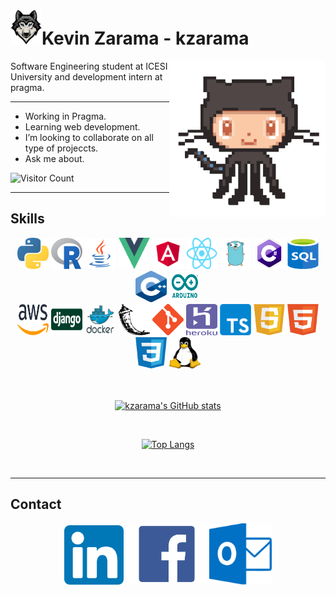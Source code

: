 <h1><img src=".images/wolf.png" width="50px"/>Kevin Zarama - kzarama</h1>

<img align='right' src="https://raw.githubusercontent.com/iCharlesZ/FigureBed/master/img/octocat.gif" width="250">

Software Engineering student at ICESI University and development intern at pragma.

---

- Working in Pragma.
- Learning web development.
- I’m looking to collaborate on all type of projeccts.
- Ask me about.

![Visitor Count](https://profile-counter.glitch.me/kzarama/count.svg)

---

## Skills

<div align=center>
<img src=".images/python.png" alt="python" width=50px height=50px />
<img src=".images/r.png" alt="r" width=50px height=50px />
<img src=".images/java.png" alt="java" width=50px height=50px />
<img src=".images/vue.png" alt="vue" width=50px height=50px />
<img src=".images/angular.png" alt="angular" width=50px height=50px />
<img src=".images/react.png" alt="react" width=50px height=50px />
<img src=".images/go.png" alt="go" width=50px height=50px />
<img src=".images/csharp.png" alt="csharp" width=50px height=50px />
<img src=".images/sql.png" alt="sql" width=50px height=50px />
<img src=".images/c++.png" alt="c++" width=50px height=50px />
<img src=".images/arduino.png" alt="arduino" width=50px height=50px />
</div>
<div align=center>
<img src=".images/aws.png" alt="aws" width=50px height=50px />
<img src=".images/django.png" alt="django" width=50px height=50px />
<img src=".images/docker.png" alt="docker" width=50px height=50px />
<img src=".images/flask.png" alt="flask" width=50px height=50px />
<img src=".images/git.png" alt="git" width=50px height=50px />
<img src=".images/heroku.png" alt="heroku" width=50px height=50px>
<img src=".images/typescript.png" alt="typescript" width=50px height=50px />
<img src=".images/javascript.png" alt="javascript" width=50px height=50px />
<img src=".images/html.png" alt="html" width=50px height=50px />
<img src=".images/css.png" alt="css" width=50px height=50px />
<img src=".images/linux.png" alt="linux" width=50px height=50px />
</div>

<br />
<br />

<div align=center>

[![kzarama's GitHub stats](https://github-readme-stats.vercel.app/api?username=kzarama&show_icons=true&include_all_commits=true&count_private=true&theme=chartreuse-dark)](https://github.com/anuraghazra/github-readme-stats)

<br />

[![Top Langs](https://github-readme-stats.vercel.app/api/top-langs/?username=kzarama&theme=chartreuse-dark&layout=compact)](https://github.com/anuraghazra/github-readme-stats)

</div>

<br />

---

## Contact

<div align=center>

<a href="https://www.linkedin.com/in/kevin-zarama/"><img src=".images/linkedin.png" alt="linkedin" width="95px" /></a>
<a href="https://www.facebook.com/people/Kevin-Zarama/100005800039156"><img src=".images/facebook.png" alt="facebook" width="130px" /></a>
<a href="mailto:zaramaluna1999@hotmail.com"><img src=".images/outlook.png" alt="outlook" width="100px" /></a>

</div>

